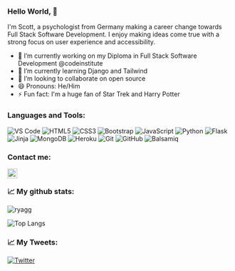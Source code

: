 ### Hello World, 👋

I'm Scott, a psychologist from Germany making a career change towards Full Stack Software Development. I enjoy making ideas come true with a strong focus on user experience and accessibility.

- 🔭 I’m currently working on my Diploma in Full Stack Software Development @codeinstitute
- 🌱 I’m currently learning Django and Tailwind
- 👯 I’m looking to collaborate on open source
- 😄 Pronouns: He/Him
- ⚡ Fun fact: I'm a huge fan of Star Trek and Harry Potter

### Languages and Tools:
![VS Code](https://img.shields.io/badge/-VS%20Code-007ACC?style=plastic&logo=visual-studio-code)
![HTML5](https://img.shields.io/badge/-HTML5-E34F26?style=plastic&logo=html5&logoColor=white)
![CSS3](https://img.shields.io/badge/-CSS3-1572B6?style=plastic&logo=css3)
![Bootstrap](https://img.shields.io/badge/-Bootstrap-563D7C?style=plastic&logo=bootstrap)
![JavaScript](https://img.shields.io/badge/-JavaScript-black?style=plastic&logo=javascript)
![Python](https://img.shields.io/badge/-Python-8fcfd1?style=plastic&logo=Python)
![Flask](https://img.shields.io/badge/-Flask-black?style=plastic&logo=flask)
![Jinja](https://img.shields.io/badge/Jinja%20-%23000000.svg?&style=plastic&logo=Jinja&logoColor=B41717)
![MongoDB](https://img.shields.io/badge/-MongoDB-black?style=plastic&logo=mongodb)
![Heroku](https://img.shields.io/badge/-Heroku-430098?style=plastic&logo=heroku)
![Git](https://img.shields.io/badge/-Git-black?style=plastic&logo=git)
![GitHub](https://img.shields.io/badge/-GitHub-181717?style=plastic&logo=github)
![Balsamiq](https://img.shields.io/badge/Balsamiq%20-%23A60000.svg?&style=plastic&logo=Balsamiq&logoColor=FFFFFF)


### Contact me:
<a href="https://twitter.com/scottboening">
  <img align="left" alt="Scott Boening | Twitter" width="22px" src="https://raw.githubusercontent.com/peterthehan/peterthehan/master/assets/twitter.svg" />
</a>
<!-- <a href="https://www.linkedin.com/in/ADDUSERNAME/">
  <img align="left" alt="Scott's LinkedIN" width="22px" src="https://raw.githubusercontent.com/peterthehan/peterthehan/master/assets/linkedin.svg" />
</a> -->

<br />

### 📈 My github stats:

<p align="left"> 
<img src="https://github-readme-stats.vercel.app/api?username=ryagg&show_icons=true&theme=nord" alt="ryagg" />
  
![Top Langs](https://github-readme-stats.vercel.app/api/top-langs/?username=ryagg&hide=TeX&layout=compact&theme=nord) 
  <br />

 
### 📈 My Tweets:


[![Twitter](https://github-readme-twitter.gazf.vercel.app/api?id=scottboening&layout=wide)](https://twitter.com/scottboening)
